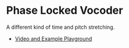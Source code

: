 #  Phase Locked Vocoder

A different kind of time and pitch stretching.

* [Video and Example Playground](http://audiokit.io/playgrounds/Playback/Phase-Locked%20Vocoder/)

